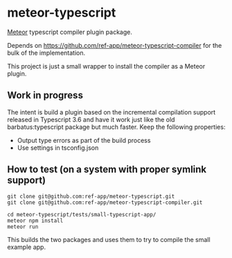 # meteor-typescript
[Meteor](https://meteor.com) typescript compiler plugin package.

Depends on https://github.com/ref-app/meteor-typescript-compiler for the bulk of the implementation.

This project is just a small wrapper to install the compiler as a Meteor plugin.

## Work in progress
The intent is build a plugin based on the incremental compilation support released in Typescript 3.6 and have it work just like the old barbatus:typescript package but much faster. Keep the following properties:

* Output type errors as part of the build process
* Use settings in tsconfig.json

## How to test (on a system with proper symlink support)

```
git clone git@github.com:ref-app/meteor-typescript.git
git clone git@github.com:ref-app/meteor-typescript-compiler.git

cd meteor-typescript/tests/small-typescript-app/
meteor npm install
meteor run
```

This builds the two packages and uses them to try to compile the small example app.